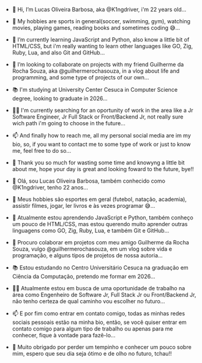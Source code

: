- 👋 Hi, I’m Lucas Oliveira Barbosa, aka @K1ngdriver, i'm 22 years old...
- 👀 My hobbies are sports in general(soccer, swimming, gym), watching movies, playing games, reading books and sometimes coding 😅...
- 🌱 I’m currently learning JavaScript and Python, also know a little bit of HTML/CSS, but i'm really wanting to learn other languages like GO, Zig, Ruby, Lua, and also Git and GitHub...
- 💞️ I’m looking to collaborate on projects with my friend Guilherme da Rocha Souza, aka @guilhermerochasouza, in a vlog about life and programming, and some type of projects of our own...
- 📚 I'm studying at University Center Cesuca in Computer Science degree, looking to graduate in 2026...
- 🧑‍💻 I'm currently searching for an oportunity of work in the area like a Jr Software Engineer, Jr Full Stack or Front/Backend Jr, not really sure wich path i'm going to choose in the future...
- 📫 And finally how to reach me, all my personal social media are im my bio, so, if you want to contact me to some type of work or just to know me, feel free to do so...
- 🤙 Thank you so much for wasting some time and knowyng a little bit about me, hope your day is great and looking foward to the future, bye!!




- 👋 Olá, sou Lucas Oliveira Barbosa, também conhecido como @K1ngdriver, tenho 22 anos...
- 👀 Meus hobbies são esportes em geral (futebol, natação, academia), assistir filmes, jogar, ler livros e às vezes programar 😅...
- 🌱 Atualmente estou aprendendo JavaScript e Python, também conheço um pouco de HTML/CSS, mas estou querendo muito aprender outras linguagens como GO, Zig, Ruby, Lua, e também Git e GitHub...
- 💞️ Procuro colaborar em projetos com meu amigo Guilherme da Rocha Souza, vulgo @guilhermerochasouza, em um vlog sobre vida e programação, e alguns tipos de projetos de nossa autoria...
- 📚 Estou estudando no Centro Universitário Cesuca na graduação em Ciência da Computação, pretendo me formar em 2026...
- 🧑‍💻 Atualmente estou em busca de uma oportunidade de trabalho na área como Engenheiro de Software Jr, Full Stack Jr ou Front/Backend Jr, não tenho certeza de qual caminho vou escolher no futuro...
- 📫 E por fim como entrar em contato comigo, todas as minhas redes sociais pessoais estão na minha bio, então, se você quiser entrar em contato comigo para algum tipo de trabalho ou apenas para me conhecer, fique à vontade para fazê-lo...
- 🤙 Muito obrigado por perder um tempinho e conhecer um pouco sobre mim, espero que seu dia seja ótimo e de olho no futuro, tchau!!

<!---
K1ngdriver/K1ngdriver is a ✨ special ✨ repository because its `README.md` (this file) appears on your GitHub profile.
You can click the Preview link to take a look at your changes.
--->
